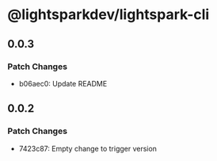 # @lightsparkdev/lightspark-cli

## 0.0.3

### Patch Changes

- b06aec0: Update README

## 0.0.2

### Patch Changes

- 7423c87: Empty change to trigger version
